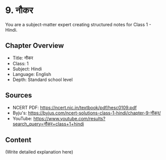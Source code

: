 # 9. नौकर

You are a subject-matter expert creating structured notes for Class 1 - Hindi.

## Chapter Overview
- Title: नौकर
- Class: 1
- Subject: Hindi
- Language: English
- Depth: Standard school level

## Sources
- NCERT PDF: https://ncert.nic.in/textbook/pdf/hesc0109.pdf
- Byju's: https://byjus.com/ncert-solutions-class-1-hindi/chapter-9-नौकर/
- YouTube: https://www.youtube.com/results?search_query=नौकर+class+1+hindi

## Content
(Write detailed explanation here)
